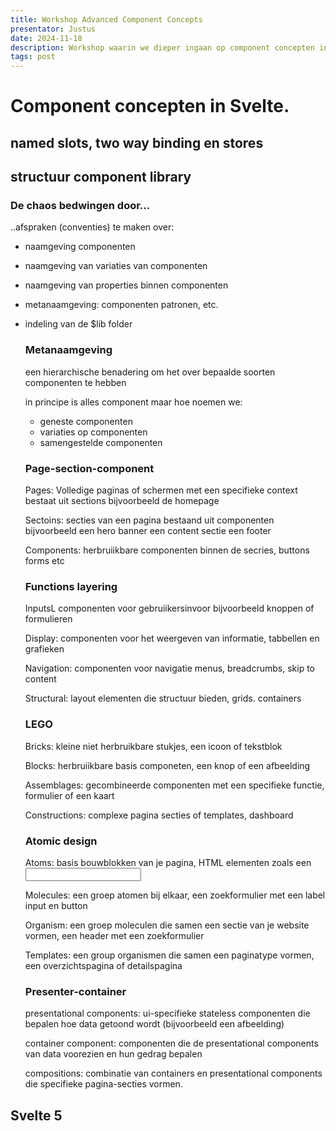 ```yaml
---
title: Workshop Advanced Component Concepts
presentator: Justus
date: 2024-11-18
description: Workshop waarin we dieper ingaan op component concepten in Svelte. We maken from scratch een component library met aandacht voor named slots, two way binding en stores
tags: post
---
```


# Component concepten in Svelte.

## named slots, two way binding en stores

## structuur component library

### De chaos bedwingen door...

..afspraken (conventies) te maken over:

- naamgeving componenten
- naamgeving van variaties van componenten
- naamgeving van properties binnen componenten
- metanaamgeving: componenten patronen, etc.
- indeling van de $lib folder

  ### Metanaamgeving

  een hierarchische benadering om het over bepaalde soorten componenten te hebben

  in principe is alles component maar hoe noemen we:

  - geneste componenten
  - variaties op componenten
  - samengestelde componenten
 
  ### Page-section-component

  Pages: Volledige paginas of schermen met een specifieke context bestaat uit sections bijvoorbeeld de homepage

  Sectoins: secties van een pagina bestaand uit componenten bijvoorbeeld een hero banner een content sectie een footer

  Components: herbruiikbare componenten binnen de secries, buttons forms etc

  ### Functions layering

  InputsL componenten voor gebruiikersinvoor bijvoorbeeld knoppen of formulieren

  Display: componenten voor het weergeven van informatie, tabbellen en grafieken

  Navigation: componenten voor navigatie menus, breadcrumbs, skip to content

  Structural: layout elementen die structuur bieden, grids. containers

  ### LEGO

  Bricks: kleine niet herbruikbare stukjes, een icoon of tekstblok

  Blocks: herbruiikbare basis componeten, een knop of een afbeelding

  Assemblages:  gecombineerde componenten met een specifieke functie, formulier of een kaart

  Constructions: complexe pagina secties of templates, dashboard

  ### Atomic design

  Atoms: basis bouwblokken van je pagina, HTML elementen zoals een <label> <input>

  Molecules: een groep atomen bij elkaar, een zoekformulier met een label input en button

  Organism: een groep moleculen die samen een sectie van je website vormen, een header met een zoekformulier

  Templates: een group organismen die samen een paginatype vormen, een overzichtspagina of detailspagina

  ### Presenter-container

  presentational components: ui-specifieke stateless componenten die bepalen hoe data getoond wordt (bijvoorbeeld een afbeelding)

  container component: componenten die de presentational components van data voorezien en hun gedrag bepalen

  compositions: combinatie van containers en presentational components die specifieke pagina-secties vormen.

## Svelte 5






